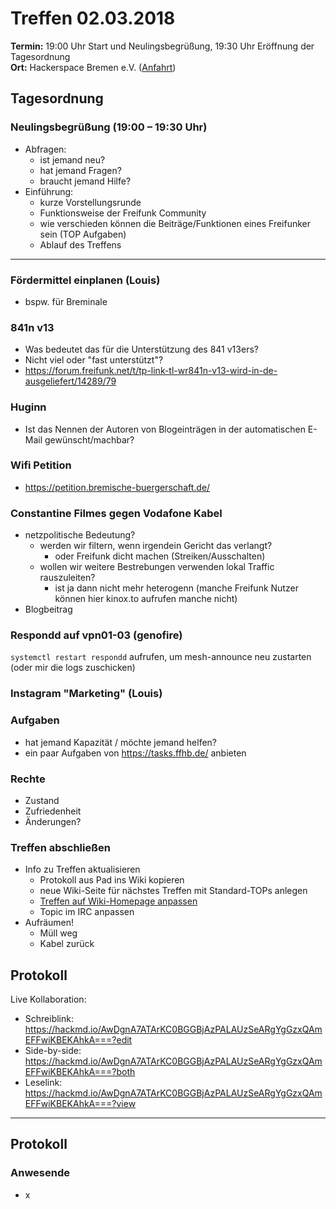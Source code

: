 # Treffen 02.03.2018

**Termin:** 19:00 Uhr Start und Neulingsbegrüßung, 19:30 Uhr Eröffnung der Tagesordnung  
**Ort:** Hackerspace Bremen e.V. ([Anfahrt](https://www.hackerspace-bremen.de/anfahrt/))

## Tagesordnung
### Neulingsbegrüßung (19:00 – 19:30 Uhr)
- Abfragen:
    - ist jemand neu?
    - hat jemand Fragen?
    - braucht jemand Hilfe?
- Einführung:
    - kurze Vorstellungsrunde
    - Funktionsweise der Freifunk Community
    - wie verschieden können die Beiträge/Funktionen eines Freifunker sein (TOP Aufgaben)
    - Ablauf des Treffens

---

### Fördermittel einplanen (Louis)
* bspw. für Breminale

### 841n v13
* Was bedeutet das für die Unterstützung des 841 v13ers?
* Nicht viel oder "fast unterstützt"?
* https://forum.freifunk.net/t/tp-link-tl-wr841n-v13-wird-in-de-ausgeliefert/14289/79

### Huginn
* Ist das Nennen der Autoren von Blogeinträgen in der automatischen E-Mail gewünscht/machbar?

### Wifi Petition
* https://petition.bremische-buergerschaft.de/

### Constantine Filmes gegen Vodafone Kabel
* netzpolitische Bedeutung?
    * werden wir filtern, wenn irgendein Gericht das verlangt?
      *   oder Freifunk dicht machen (Streiken/Ausschalten)
    * wollen wir weitere Bestrebungen verwenden lokal Traffic rauszuleiten?
      * ist ja dann nicht mehr heterogenn (manche Freifunk Nutzer können hier kinox.to aufrufen manche nicht)
* Blogbeitrag


### Respondd auf vpn01-03 (genofire)
`systemctl restart respondd` aufrufen, um mesh-announce neu zustarten
(oder mir die logs zuschicken)

### Instagram "Marketing" (Louis)

### Aufgaben
- hat jemand Kapazität / möchte jemand helfen?
- ein paar Aufgaben von https://tasks.ffhb.de/ anbieten

### Rechte
- Zustand
- Zufriedenheit
- Änderungen?

### Treffen abschließen
- Info zu Treffen aktualisieren
  - Protokoll aus Pad ins Wiki kopieren
  - neue Wiki-Seite für nächstes Treffen mit Standard-TOPs anlegen
  - [Treffen auf Wiki-Homepage anpassen](Home)
  - Topic im IRC anpassen
- Aufräumen!
  - Müll weg
  - Kabel zurück


## Protokoll
Live Kollaboration:
- Schreiblink: https://hackmd.io/AwDgnA7ATArKC0BGGBjAzPALAUzSeARgYgGzxQAmEFFwiKBEKAhkA===?edit
- Side-by-side: https://hackmd.io/AwDgnA7ATArKC0BGGBjAzPALAUzSeARgYgGzxQAmEFFwiKBEKAhkA===?both
- Leselink: https://hackmd.io/AwDgnA7ATArKC0BGGBjAzPALAUzSeARgYgGzxQAmEFFwiKBEKAhkA===?view

---

## Protokoll
### Anwesende
- x